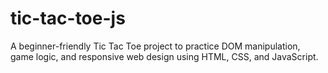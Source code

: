 # tic-tac-toe-js
A beginner-friendly Tic Tac Toe project to practice DOM manipulation, game logic, and responsive web design using HTML, CSS, and JavaScript.
